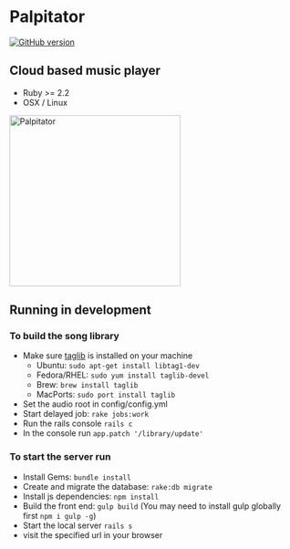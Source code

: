 # Palpitator

[![GitHub version](https://badge.fury.io/gh/SleepingInsomniac%2Fpalpitator.svg)](https://badge.fury.io/gh/SleepingInsomniac%2Fpalpitator)

## Cloud based music player

* Ruby >= 2.2
* OSX / Linux

<img src="http://sleepinginsomniac.github.io/palpitator/images/palpitator.png" alt="Palpitator" width="300">

## Running in development

### To build the song library

* Make sure [taglib](https://github.com/robinst/taglib-ruby) is installed on your machine
  * Ubuntu: `sudo apt-get install libtag1-dev`
  * Fedora/RHEL: `sudo yum install taglib-devel`
  * Brew: `brew install taglib`
  * MacPorts: `sudo port install taglib`
* Set the audio root in config/config.yml
* Start delayed job: `rake jobs:work`
* Run the rails console `rails c`
* In the console run `app.patch '/library/update'`

### To start the server run

* Install Gems: `bundle install`
* Create and migrate the database: `rake:db migrate`
* Install js dependencies: `npm install`
* Build the front end: `gulp build` (You may need to install gulp globally first `npm i gulp -g`)
* Start the local server `rails s`
* visit the specified url in your browser
